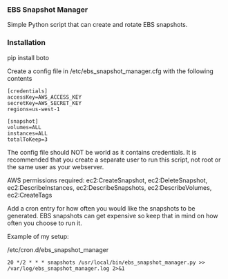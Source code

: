 ### EBS Snapshot Manager

Simple Python script that can create and rotate EBS snapshots.


### Installation

pip install boto

Create a config file in /etc/ebs_snapshot_manager.cfg with the following contents

```
[credentials]
accessKey=AWS_ACCESS_KEY
secretKey=AWS_SECRET_KEY
regions=us-west-1

[snapshot]
volumes=ALL
instances=ALL
totalToKeep=3
```

The config file should NOT be world as it contains credentials.  It is recommended that you create a separate user to run this script, not root or the same user as your webserver.

AWS permissions required: ec2:CreateSnapshot, ec2:DeleteSnapshot, ec2:DescribeInstances, ec2:DescribeSnapshots, ec2:DescribeVolumes, ec2:CreateTags

Add a cron entry for how often you would like the snapshots to be generated.  EBS snapshots can get expensive so keep that in mind on how often you choose to run it.

Example of my setup:

/etc/cron.d/ebs_snapshot_manager

```
20 */2 * * * snapshots /usr/local/bin/ebs_snapshot_manager.py >> /var/log/ebs_snapshot_manager.log 2>&1
```


